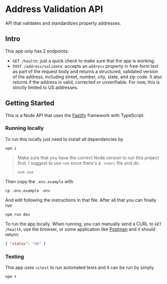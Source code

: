 # Address Validation API

API that validates and standardizes property addresses.

## Intro

This app only has 2 endpoints:

- `GET /health`: just a quick check to make sure that the app is working.
- `POST /address/validate`: accepts an `address` property in free-form text as part of the request body and returns a structured, validated version of the address, including street, number, city, state, and zip code. It also returns if the address is valid, corrected or unverifiable. For now, this is strictly limited to US addresses.

## Getting Started

This is a Node API that uses the [Fastify](https://fastify.dev/) framework with TypeScript.

### Running locally

To run this locally just need to install all dependencies by

```shell
npm i
```

> Make sure that you have the correct Node version to run this project first. I suggest to use `nvm` since there's a `.nvmrc` file and do:
>
> ```shell
> nvm use
> ```

Then copy the `.env.example` with

```shell
cp .env.example .env
```

And edit following the instructions in that file. After all that you can finally run

```shell
npm run dev
```

To run the app locally. When running, you can manually send a CURL to `GET /health`, use the browser, or some application like [Postman](https://www.postman.com/) and it should return:

```json
{ "status": "ok" }
```

### Testing

This app uses `vitest` to run automated tests and it can be run by simply

```shell
npm t
```
